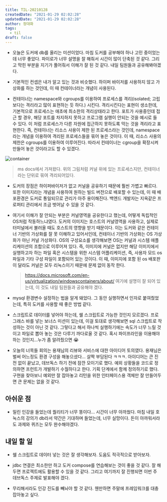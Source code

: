 ```yaml
---
title: TIL-20210128
createdDate: "2021-01-29 02:02:28"
updatedDate: "2021-01-29 02:02:28"
author: 정대화
tags:
  - til
draft: false
---
```


- 오늘은 도커에 db를 올리는 미션이었다. 마침 도커를 공부해야 하나 고민 중이었는데 너무 좋았다. 파이로가 너무 설명을 잘 해줘서 시간이 많이 단축된 것 같다. 그리고 막힌 부분을 지기가 풀어줘서 이해가 잘 된 것 같다. 내일 팀원들과 공유해봐야겠다.

- 기본적인 컨셉은 내가 알고 있는 것과 비슷했다. 하이퍼 바이저를 사용하지 않고 가상화를 하는 것인데, 이 때 컨테이너라는 개념이 사용된다.

- 컨테이너는 namespace와 cgroups를 이용하여 프로세스를 격리(isolated; 고립보다는 격리라고 많이 표현하는 듯 하다.) 시킨다. 격리시킨다는 표현이 생소한데, 기본적으로 프로세스는 애초에 최소한의 격리상태라고 한다. 포트가 사용중인데 접근 할 경우, 해당 포트를 차지하지 못하고 프로그램 실행이 안되는 것을 예시로 들 수 있다. 이 처럼 프로세스가 다른 자원에 접근하지 못하도록 막는 것을 격리라고 표현한다. 즉, 컨테이너는 리소스 사용이 제한 된 프로세스라는 것인데, namespace라는 개념을 이용하여 격리된 프로세스들을 묶어 놓은 것이다. 이 때, 리소스 사용의 제한은 cgroups를 이용하여 이루어진다. 따라서 컨테이너는 cgroup을 확장시켜 만들어 놓은 것이라고도 할 수 있겠다.

![container](https://docs.microsoft.com/en-us/virtualization/windowscontainers/about/media/container-diagram.svg)

> ms docs에서 가져왔다. 위의 그림처럼 커널 위에 있는 프로세스지만, 컨테이너라는 단위로 묶여 격리되어있다.

- 도커의 장점은 하이퍼바이저가 없고 커널을 공유하기 때문에 훨씬 가볍고 빠르다. 또한 이미지라는 개념을 사용하여 원하는 빌드 버전으로 배포할 수 있는데, 이 때 배포환경은 도커로 통일되므로 관리가 아주 용이해진다. 백엔드 개발자는 지옥같은 프로퍼티 관리에서 조금 벗어날 수 있을 것 같다.

- 여기서 이해가 잘 안되는 부분은 커널영역을 공유한다고 했는데, 어떻게 독립적인 OS처럼 작동하느냐였다. 도커의 이미지는 호스트의 커널영역을 사용하고, 실제로 터미널에서 불러올 때도 호스트의 영향을 받기 때문이다. 이는 도커와 같은 컨테이너 기반의 가상화를 잘 못 이해하고 있어서인데, 컨테이너 기반의 가상화는 OS 가상화가 아닌 커널 가상화다. OS의 구성요소를 생각해보면 OS는 커널과 시스템 애플리케이션의 조합으로 이루어져 있다. 즉, 이미지에 커널은 없지만 해당 이미지에서 실행하고자 하는 파일 혹은 시스템을 위한 시스템 어플리케이션, 즉, 사용자 모드 os 파일과 기타 구성 파일이 포함되어 있는 것이다. 이 때, 이미지에 포함 된 os 배포판이 달라도 커널은 모두 리눅스이기 때문에 문제 없이 동작 한다.

  > https://docs.microsoft.com/en-us/virtualization/windowscontainers/about/ 여기에 설명이 잘 되어 있는데, 이 것도 내일 팀원들과 공유해야 겠다.

- mysql 환경변수 설정하는 법을 알게 돼었다. 그 동안 실행하면서 인자로 붙여줬었는데, 특히 도커를 사용할 때 좋은 방법 같다.

- 스크립트로 데이터를 넣어야 하는데, 쉘 스크립트로 가능한 것인지 모르겠다. 프로그래스 바를 넣는 보너스 미션이 있는데, 이걸 토대로 생각해보면 sql 스크립트로 작성하는 것이 아닌 것 같다. 그렇다고 해서 하나씩 실행하기에는 속도가 너무 느릴 것이고 파일로 뽑아 놓는 것은 다루기 까다로울 것 같다. 혹시 파이프라인을 이용해야 하는 것인지...누가 좀 알려줬으면 😭

- 오늘의 너목들 회의는 용재님의 리뷰와 서비스에 대한 아이디어 토의였다. 용재님은 벌써 어느정도 환경 구성을 해놓으셨다... 살짝 부담된다 ㅋㅋㅋ. 아이디어는 큰 진전 없이 끝났고, 데브독스 하기 전에 잠깐 모이기로 했다. 예외 상황들을 코드로 정의하면 프런트가 개발하기 수월하다고 한다. 기획 단계에서 함께 정의하기로 했다. 구현을 찾아보니 예외만 잘 잡아놓고 리턴을 위한 인터페이스용 객체만 잘 만들어두면 큰 문제는 없을 것 같다.

## 아쉬운 점

- 밀린 인강을 들었는데 퀄리티가 너무 똥이다... 시간이 너무 아까웠다. 마침 내일 호눅스의 강의가 db라서 약간은 기대하며 들었는데, 너무 실망이다. 돈이 아까워서라도 과제와 퀴즈는 모두 완수해야겠다.

## 내일 할 일

- 쉘 스크립트로 데이터 넣는 것은 잘 생각해보자. 도움도 적극적으로 받아보자.

- jdbc 연결은 최소한만 하고 도커 compose를 연습해보는 것이 좋을 것 같다. 잘 해두면 프로젝트에도 활용할 수 있을 것 같다. 그리고 여기까지 잘 진행되면 이번 주 데브독스 주제로 발표해야 겠다.

- 무리해서라도 인강 진도를 빼놔야 할 것 같다. 웬만하면 주말에 프레임워크를 대충 잡아놓고 싶다.
